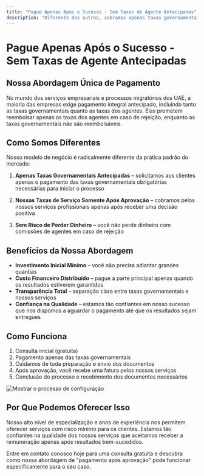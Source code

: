 ```yaml
---
title: "Pague Apenas Após o Sucesso - Sem Taxas de Agente Antecipadas"
description: "Diferente dos outros, cobramos apenas taxas governamentais antecipadas e nossas taxas de serviço após a aprovação. Sem riscos, total transparência e resultados garantidos."
---
```


# Pague Apenas Após o Sucesso - Sem Taxas de Agente Antecipadas

## Nossa Abordagem Única de Pagamento

No mundo dos serviços empresariais e processos migratórios dos UAE, a maioria das empresas exige pagamento integral antecipado, incluindo tanto as taxas governamentais quanto as taxas dos agentes. Elas prometem reembolsar apenas as taxas dos agentes em caso de rejeição, enquanto as taxas governamentais não são reembolsáveis.

## Como Somos Diferentes

Nosso modelo de negócio é radicalmente diferente da prática padrão do mercado:

1. **Apenas Taxas Governamentais Antecipadas** – solicitamos aos clientes apenas o pagamento das taxas governamentais obrigatórias necessárias para iniciar o processo
2. **Nossas Taxas de Serviço Somente Após Aprovação** – cobramos pelos nossos serviços profissionais apenas após receber uma decisão positiva

3. **Sem Risco de Perder Dinheiro** – você não perde dinheiro com comissões de agentes em caso de rejeição

## Benefícios da Nossa Abordagem

- **Investimento Inicial Mínimo** – você não precisa adiantar grandes quantias
- **Custo Financeiro Distribuído** – pague a parte principal apenas quando os resultados estiverem garantidos
- **Transparência Total** – separação clara entre taxas governamentais e nossos serviços
- **Confiança na Qualidade** – estamos tão confiantes em nosso sucesso que nos dispomos a aguardar o pagamento até que os resultados sejam entregues

## Como Funciona

1. Consulta inicial (gratuita)
2. Pagamento apenas das taxas governamentais
3. Cuidamos de toda preparação e envio dos documentos
4. Após aprovação, você recebe uma fatura pelos nossos serviços
5. Conclusão do processo e recebimento dos documentos necessários

![Mostrar o processo de configuração](/img/post-payment-process.svg)

## Por Que Podemos Oferecer Isso

Nosso alto nível de especialização e anos de experiência nos permitem oferecer serviços com risco mínimo para os clientes. Estamos tão confiantes na qualidade dos nossos serviços que aceitamos receber a remuneração apenas após resultados bem-sucedidos.

Entre em contato conosco hoje para uma consulta gratuita e descubra como nossa abordagem de "pagamento após aprovação" pode funcionar especificamente para o seu caso.